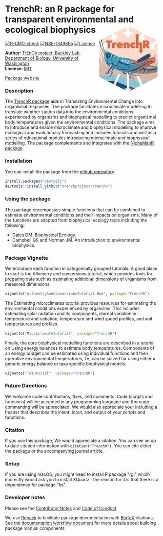 # TrenchR: an R package for transparent environmental and ecological biophysics <img src="man/figures/TrenchRIcon.png" width="200px" alt="The TrenchR logo invokes an energy budget for a grasshopper. A tan and blue hexagon is centered on a white square, with white thick arrows within pointing towards the center and then towards the bottom. The word TrenchR is in a salmon orange color with arrows pointing up and down from the h. Below the text is a blue-green and orange grasshopper, on a blue ground, with colors alluding to temperature." align = "right">
[![R-CMD-check](https://github.com/trenchproject/TrenchR/actions/workflows/r_command_check.yaml/badge.svg)](https://github.com/trenchproject/TrenchR/actions/workflows/r_command_check.yaml)
[![NSF-1349865](https://img.shields.io/badge/NSF-1349865-blue.svg)](https://nsf.gov/awardsearch/showAward?AWD_ID=1349865)
[![License](http://img.shields.io/badge/license-MIT-blue.svg)](https://raw.githubusercontent.com/trenchproject/TrenchR/master/LICENSE)

**Author:** [TrEnCh project, Buckley Lab, Department of Biology, University of Washington](https://trenchproject.github.io)<br>
**License:** [MIT](http://opensource.org/licenses/MIT)<br>

[Package website](https://trenchproject.github.io/TrenchR/)

### Description
The [TrenchR package]((https://github.com/trenchproject/TrenchR)) aids in Translating Environmental Change into organismal responses. The package facilitates microclimate modelling to translate weather station data into the environmental conditions experienced by organisms and biophysical modelling to predict organismal body temperatures given the environmental conditions. The package aims to introduce and enable microclimate and biophysical modelling to improve ecological and evolutionary forecasting and includes tutorials and well as a series of educational modules introducing microclimate and biophysical modelling. The package complements and integrates with the [NicheMapR package](https://github.com/mrke/NicheMapR). 

### Installation
You can install the package from the [github repository](https://github.com/trenchproject/TrenchR):

```r
install.packages("devtools")   
devtools::install_github("trenchproject/TrenchR")
```

### Using the package
The package encompasses simple functions that can be combined to estimate environmental conditions and their impacts on organisms. Many of the functions are adapted from biophysical ecology texts including the following:
* Gates DM. Biophysical Ecology.
* Campbell GS and Norman JM. An introduction to environmental biophysics.

### Package Vignette
We introduce each function in categorically grouped tutorials.  A good place to start is the Allometry and conversions tutorial, which provides tools for preparing data such as estimating additional dimensions of organisms from measured dimensions. 

```r
vignette("AllometryAndConversionsTutorial.Rmd", package="TrenchR")

```

The Estimating microclimates tutorial provides resources for estimating the environmental conditions experienced by organisms.  This includes estimating solar radiation and its components, diurnal variation in temperature and radiation, temperature and wind speed profiles, and soil temperatures and profiles. 

```r
vignette("MicroclimateTutorial", package="TrenchR")

```

Finally, the core biophysical modelling functions are described in a tutorial on Using energy balances to estimate body temperatures. Components of an energy budget can be estimated using individual functions and then operative environmental temperatures, Te, can be solved for using either a generic energy balance or taxa specific biophysical models.

```r
vignette("TeTutorial", package="TrenchR")

```

### Future Directions
We welcome code contributions, fixes, and comments. Code (scripts and functions) will be accepted in any programming language and thorough commenting will be appreciated.  We would also appreciate your including a header that describes the intent, input, and output of your scripts and functions. 

### Citation
If you use this package, We would appreciate a citation. You can see an up to date citation information with `citation("TrenchR")`. You can cite either the package or the accompanying journal article.

### Setup
If you are using macOS, you might need to install R package "rgl" which indirectly would ask you to install XQuartz. The reason for it is that there is a dependency for package "ks".

### Developer notes
Please see the [Contributor Notes](CONTRIBUTING.md) and [Code of Conduct](CODE_OF_CONDUCT.md).

We use [Rdpack](https://cran.r-project.org/package=Rdpack) to facilitate package documentation with [BibTeX](www.bibtex.org) citations. See the [documentation workflow document](doumentation_workflow.md) for more details about building package manual components.

